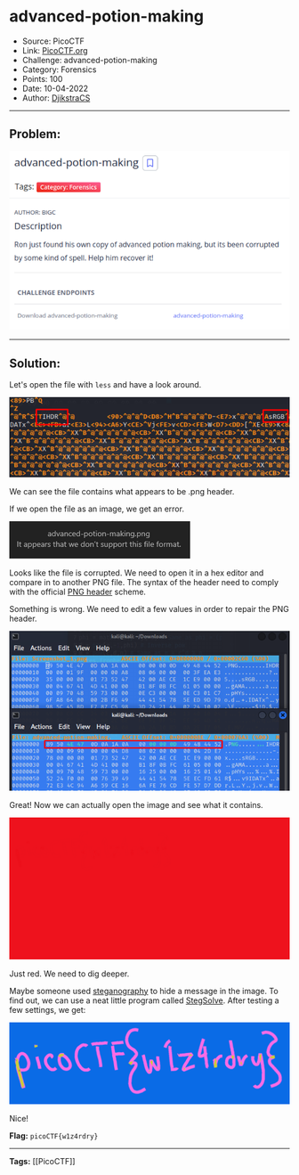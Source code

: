 # advanced-potion-making
* Source: PicoCTF
* Link: [PicoCTF.org](https://picoctf.org/)
* Challenge: advanced-potion-making
* Category: Forensics
* Points: 100
* Date: 10-04-2022
* Author: [DjikstraCS](https://github.com/DjikstraCS)

---
## Problem:
![](./attachments/Pasted%20image%2020220410141312.png)

---
## Solution:
 Let's open the file with `less` and have a look around.
 
![](./attachments/Pasted%20image%2020220410151849.png)
 
 We can see the file contains what appears to be .png header.
 
 If we open the file as an image, we get an error.
 
![](./attachments/Pasted%20image%2020220410152534.png)
 
 Looks like the file is corrupted. We need to open it in a hex editor and compare in to another PNG file. The syntax of the header need to comply with the official [PNG header](https://github.com/corkami/formats/blob/master/image/png.md) scheme. 
 
 Something is wrong. We need to edit a few values in order to repair the PNG header.
 
![](./attachments/Pasted%20image%2020220410160048.png)

Great! Now we can actually open the image and see what it contains.

![](./attachments/Pasted%20image%2020220410160604.png)

Just red. We need to dig deeper. 

Maybe someone used [steganography](https://en.wikipedia.org/wiki/Steganography) to hide a message in the image. To find out, we can use a neat little program called [StegSolve](https://github.com/zardus/ctf-tools/blob/master/stegsolve/install). After testing a few settings, we get:

![](./attachments/Pasted%20image%2020220410164328.png)

Nice!
 
 **Flag:** `picoCTF{w1z4rdry}`

---
**Tags:** [[PicoCTF]]